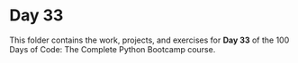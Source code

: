 # Day 33

This folder contains the work, projects, and exercises for **Day 33** of the 100 Days of Code: The Complete Python Bootcamp course.
